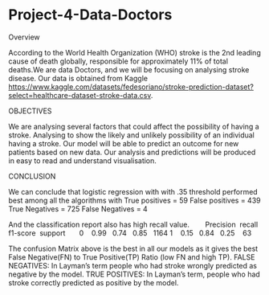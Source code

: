 # Project-4-Data-Doctors


Overview

According to the World Health Organization (WHO) stroke is the 2nd leading cause of death globally, responsible for approximately 11% of total deaths.We are data Doctors, and we will be focusing on analysing stroke disease.  Our data is obtained from Kaggle https://www.kaggle.com/datasets/fedesoriano/stroke-prediction-dataset?select=healthcare-dataset-stroke-data.csv.



OBJECTIVES 

We are analysing several factors that could affect the possibility of having a stroke.
Analysing to show the likely and unlikely possibility of an individual having a stroke.
Our model will be able to predict  an outcome for new patients based on new data.
Our analysis and predictions will be produced in easy to read and understand visualisation.


CONCLUSION 

We can conclude that logistic regression with with .35 threshold performed best among all the algorithms with
True positives = 59
False positives  = 439
True Negatives = 725
False Negatives = 4

And the classification report also has high recall value.       
Precision  recall f1-score  support      
0    0.99   0.74   0.85   1164
1    0.15   0.84   0.25    63

The confusion Matrix above is the best in all our models as it gives the best False Negative(FN) to True Positive(TP) Ratio (low FN and high TP).
FALSE NEGATIVES: In Layman’s term people who had stroke wrongly predicted as negative by the model.
TRUE POSITIVES: In Layman’s term, people who had stroke correctly predicted as positive by the model.
